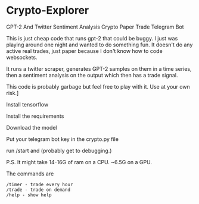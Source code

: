 # Crypto-Explorer
GPT-2 And Twitter Sentiment Analysis Crypto Paper Trade Telegram Bot

This is just cheap code that runs gpt-2 that could be buggy. I just was playing around one night and wanted to do something fun. It doesn't do any active real trades, just paper because I don't know how to code websockets.

It runs a twitter scraper, generates GPT-2 samples on them in a time series, then a sentiment analysis on the output which then has a trade signal.


This code is probably garbage but feel free to play with it. Use at your own risk.]



Install tensorflow

Install the requirements

Download the model

Put your telegram bot key in the crypto.py file

run /start and (probably get to debugging.)

P.S. It might take 14-16G of ram on a CPU. ~6.5G on a GPU.



The commands are

```
/timer - trade every hour
/trade - trade on demand
/help - show help
```

